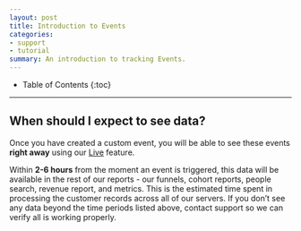 ```yaml
---
layout: post
title: Introduction to Events
categories:
- support
- tutorial
summary: An introduction to tracking Events.
---
```

* Table of Contents
{:toc}
* * *

<div id="wistia_455948e2be" class="wistia_embed wistia-embed" data-video-width="640" data-video-height="400">
</div>

## When should I expect to see data?

Once you have created a custom event, you will be able to see these events **right away** using our [Live][live] feature.

Within **2-6 hours** from the moment an event is triggered, this data will be available in the rest of our reports - our funnels, cohort reports, people search, revenue report, and metrics. This is the estimated time spent in processing the customer records across all of our servers. If you don’t see any data beyond the time periods listed above, contact support so we can verify all is working properly.

[live]: /tools/live
